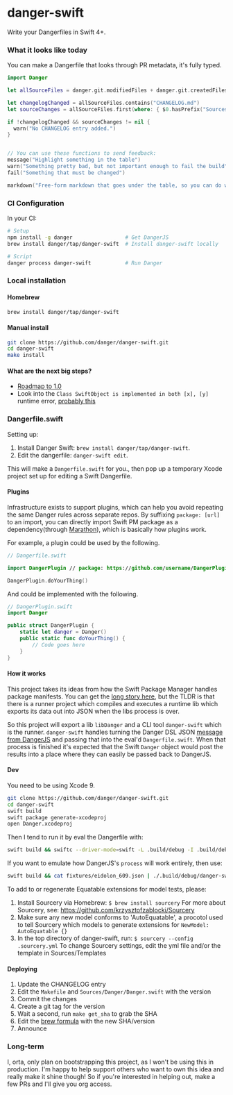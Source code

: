 # danger-swift

Write your Dangerfiles in Swift 4+.

### What it looks like today

You can make a Dangerfile that looks through PR metadata, it's fully typed.

```swift
import Danger

let allSourceFiles = danger.git.modifiedFiles + danger.git.createdFiles

let changelogChanged = allSourceFiles.contains("CHANGELOG.md")
let sourceChanges = allSourceFiles.first(where: { $0.hasPrefix("Sources") })

if !changelogChanged && sourceChanges != nil {
  warn("No CHANGELOG entry added.")
}


// You can use these functions to send feedback:
message("Highlight something in the table")
warn("Something pretty bad, but not important enough to fail the build")
fail("Something that must be changed")

markdown("Free-form markdown that goes under the table, so you can do whatever.")
```

### CI Configuration

In your CI:

```sh
# Setup
npm install -g danger                 # Get DangerJS
brew install danger/tap/danger-swift  # Install danger-swift locally

# Script
danger process danger-swift           # Run Danger
```

### Local installation

#### Homebrew

```sh
brew install danger/tap/danger-swift
```

#### Manual install

```sh
git clone https://github.com/danger/danger-swift.git
cd danger-swift
make install
```

#### What are the next big steps?

* [Roadmap to 1.0](https://github.com/danger/danger-swift/issues/67)
* Look into the `Class SwiftObject is implemented in both [x], [y]` runtime error, [probably this](https://bugs.swift.org/browse/SR-1060)

### Dangerfile.swift

Setting up:

1. Install Danger Swift: `brew install danger/tap/danger-swift`.
1. Edit the dangerfile: `danger-swift edit`.

This will make a `Dangerfile.swift` for you., then pop up a temporary Xcode project set up for editing a Swift Dangerfile.

#### Plugins

Infrastructure exists to support plugins, which can help you avoid repeating the same Danger rules across separate repos. By
suffixing `package: [url]` to an import, you can directly import Swift PM package as a dependency(through [Marathon][m]), which is basically how plugins work.

For example, a plugin could be used by the following.

```swift
// Dangerfile.swift

import DangerPlugin // package: https://github.com/username/DangerPlugin.git

DangerPlugin.doYourThing()
```

And could be implemented with the following.

```swift
// DangerPlugin.swift
import Danger

public struct DangerPlugin {
    static let danger = Danger()
    public static func doYourThing() {
        // Code goes here
    }
}
```

#### How it works

This project takes its ideas from how the Swift Package Manager handles package manifests. You can get the [long story here][spm-lr], but the TLDR is that there is a runner project which compiles and executes a runtime lib which exports its data out into JSON when the libs process is over.

So this project will export a lib `libDanger` and a CLI tool `danger-swift` which is the runner. `danger-swift` handles turning the Danger DSL JSON [message from DangerJS][dsl] and passing that into the eval'd `Dangerfile.swift`. When that process is finished it's expected that the Swift `Danger` object would post the results into a place where they can easily be passed back to DangerJS.

#### Dev

You need to be using Xcode 9.

```sh
git clone https://github.com/danger/danger-swift.git
cd danger-swift
swift build
swift package generate-xcodeproj
open Danger.xcodeproj
```

Then I tend to run it by eval the Dangerfile with:

```sh
swift build && swiftc --driver-mode=swift -L .build/debug -I .build/debug -lDanger Dangerfile.swift fixtures/eidolon_609.json fixtures/response_data.json
```

If you want to emulate how DangerJS's `process` will work entirely, then use:

```sh
swift build && cat fixtures/eidolon_609.json | ./.build/debug/danger-swift
```
To add to or regenerate Equatable extensions for model tests, please:
1. Install Sourcery via Homebrew: ``$ brew install sourcery``
For more about Sourcery, see: https://github.com/krzysztofzablocki/Sourcery
1. Make sure any new model conforms to 'AutoEquatable', a procotol used to tell Sourcery which models to generate extensions for
``NewModel: AutoEquatable {}``
1. In the top directory of danger-swift, run: ``$ sourcery --config .sourcery.yml``
To change Sourcery settings, edit the yml file and/or the template in Sources/Templates

#### Deploying

1. Update the CHANGELOG entry
1. Edit the `Makefile` and `Sources/Danger/Danger.swift` with the version
1. Commit the changes
1. Create a git tag for the version
1. Wait a second, run `make get_sha` to grab the SHA
1. Edit the [brew formula](https://github.com/danger/homebrew-tap/edit/master/danger-swift.rb) with the new SHA/version
1. Announce

### Long-term

I, orta, only plan on bootstrapping this project, as I won't be using this in production. I'm happy to help support others who want to own this idea and really make it shine though! So if you're interested in helping out, make a few PRs and I'll give you org access.

[m]: https://github.com/JohnSundell/Marathon
[spm-lr]: http://bhargavg.com/swift/2016/06/11/how-swiftpm-parses-manifest-file.html
[dsl]: https://github.com/danger/danger-js/pull/341
